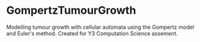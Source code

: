 # GompertzTumourGrowth
 Modelling tumour growth with cellular automata using the Gompertz model and Euler's method. Created for Y3 Computation Science assement.
